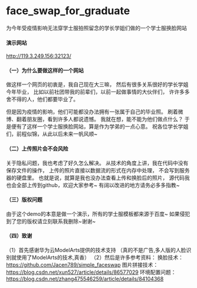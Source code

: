 # face_swap_for_graduate
 为今年受疫情影响无法穿学士服拍照留念的学长学姐们做的一个学士服换脸网站

#### 演示网站
http://119.3.249.156:32123/

#### （一）为什么要做这样的一个网站
做这样一个网页的初衷是，我自己现在大三嘛， 然后有很多关系很好的学长学姐今年毕业， 比如以前社团带我的前辈们，以前一起做事情的大伙伴们， 许许多多舍不得的人，他们都要毕业了。

但是因为疫情的影响，他们可能都没办法拥有一张属于自己的毕业照。 刷着微博、翻着朋友圈，看到许多人都说遗憾。 我就在想，能不能为他们做点什么？ 于是便有了这样一个学士服换脸网站，算是作为学弟的一点心意。 祝各位学长学姐们，前程似锦，从此以后未来一帆风顺~

#### （二）上传照片会不会风险
关于隐私问题，我也考虑了好久怎么解决。 从技术的角度上讲，我在代码中没有保存文件的操作， 上传的照片直接以数据流的形式在内存中处理， 不会写到服务器的硬盘里。 也就是说，就算是我也没办法查看上传和换脸后的照片， 源代码我也会全部上传到github，欢迎大家参考~ 有阔以改进的地方请务必多多指教~

#### （三）版权问题
由于这个demo的本意是做一个演示，所有的学士服模板都来源于百度~ 如果侵犯到了您的版权请立刻联系我删除~谢谢~

#### （四）致谢
（1）首先感谢华为云ModelArts提供的技术支持
（真的不是广告,多人版的人脸识别就使用了ModelArts的技术,真香）
（2）然后是许多参考资料：
换脸技术：
https://github.com/Jacen789/simple_faceswap
图片拼接技术：
https://blog.csdn.net/xun527/article/details/86577029
环境配置问题：
https://blog.csdn.net/zhang475546259/article/details/84104368 

